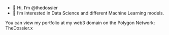 - 👋 Hi, I’m @thedossier
- 👀 I’m interested in Data Science and different Machine Learning models. 

You can view my portfolio at my web3 domain on the Polygon Network: TheDossier.x


<!---
thedossier/thedossier is a ✨ special ✨ repository because its `README.md` (this file) appears on your GitHub profile.
You can click the Preview link to take a look at your changes.
--->

